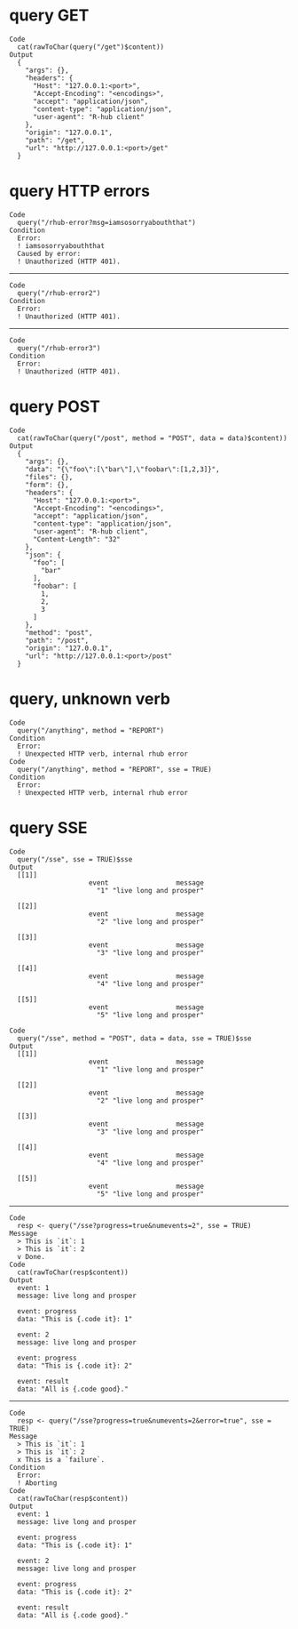 # query GET

    Code
      cat(rawToChar(query("/get")$content))
    Output
      {
        "args": {},
        "headers": {
          "Host": "127.0.0.1:<port>",
          "Accept-Encoding": "<encodings>",
          "accept": "application/json",
          "content-type": "application/json",
          "user-agent": "R-hub client"
        },
        "origin": "127.0.0.1",
        "path": "/get",
        "url": "http://127.0.0.1:<port>/get"
      }

# query HTTP errors

    Code
      query("/rhub-error?msg=iamsosorryabouththat")
    Condition
      Error:
      ! iamsosorryabouththat
      Caused by error:
      ! Unauthorized (HTTP 401).

---

    Code
      query("/rhub-error2")
    Condition
      Error:
      ! Unauthorized (HTTP 401).

---

    Code
      query("/rhub-error3")
    Condition
      Error:
      ! Unauthorized (HTTP 401).

# query POST

    Code
      cat(rawToChar(query("/post", method = "POST", data = data)$content))
    Output
      {
        "args": {},
        "data": "{\"foo\":[\"bar\"],\"foobar\":[1,2,3]}",
        "files": {},
        "form": {},
        "headers": {
          "Host": "127.0.0.1:<port>",
          "Accept-Encoding": "<encodings>",
          "accept": "application/json",
          "content-type": "application/json",
          "user-agent": "R-hub client",
          "Content-Length": "32"
        },
        "json": {
          "foo": [
            "bar"
          ],
          "foobar": [
            1,
            2,
            3
          ]
        },
        "method": "post",
        "path": "/post",
        "origin": "127.0.0.1",
        "url": "http://127.0.0.1:<port>/post"
      }

# query, unknown verb

    Code
      query("/anything", method = "REPORT")
    Condition
      Error:
      ! Unexpected HTTP verb, internal rhub error
    Code
      query("/anything", method = "REPORT", sse = TRUE)
    Condition
      Error:
      ! Unexpected HTTP verb, internal rhub error

# query SSE

    Code
      query("/sse", sse = TRUE)$sse
    Output
      [[1]]
                        event                 message 
                          "1" "live long and prosper" 
      
      [[2]]
                        event                 message 
                          "2" "live long and prosper" 
      
      [[3]]
                        event                 message 
                          "3" "live long and prosper" 
      
      [[4]]
                        event                 message 
                          "4" "live long and prosper" 
      
      [[5]]
                        event                 message 
                          "5" "live long and prosper" 
      
    Code
      query("/sse", method = "POST", data = data, sse = TRUE)$sse
    Output
      [[1]]
                        event                 message 
                          "1" "live long and prosper" 
      
      [[2]]
                        event                 message 
                          "2" "live long and prosper" 
      
      [[3]]
                        event                 message 
                          "3" "live long and prosper" 
      
      [[4]]
                        event                 message 
                          "4" "live long and prosper" 
      
      [[5]]
                        event                 message 
                          "5" "live long and prosper" 
      

---

    Code
      resp <- query("/sse?progress=true&numevents=2", sse = TRUE)
    Message
      > This is `it`: 1
      > This is `it`: 2
      v Done.
    Code
      cat(rawToChar(resp$content))
    Output
      event: 1
      message: live long and prosper
      
      event: progress
      data: "This is {.code it}: 1"
      
      event: 2
      message: live long and prosper
      
      event: progress
      data: "This is {.code it}: 2"
      
      event: result
      data: "All is {.code good}."
      

---

    Code
      resp <- query("/sse?progress=true&numevents=2&error=true", sse = TRUE)
    Message
      > This is `it`: 1
      > This is `it`: 2
      x This is a `failure`.
    Condition
      Error:
      ! Aborting
    Code
      cat(rawToChar(resp$content))
    Output
      event: 1
      message: live long and prosper
      
      event: progress
      data: "This is {.code it}: 1"
      
      event: 2
      message: live long and prosper
      
      event: progress
      data: "This is {.code it}: 2"
      
      event: result
      data: "All is {.code good}."
      

